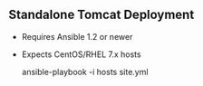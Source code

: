 ## Standalone Tomcat Deployment

- Requires Ansible 1.2 or newer
- Expects CentOS/RHEL 7.x hosts

	ansible-playbook -i hosts site.yml

